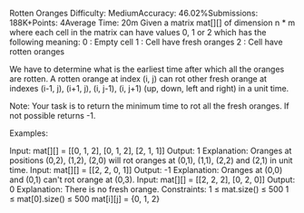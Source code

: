 Rotten Oranges
Difficulty: MediumAccuracy: 46.02%Submissions: 188K+Points: 4Average Time: 20m
Given a matrix mat[][] of dimension n * m where each cell in the matrix can have values 0, 1 or 2 which has the following meaning:
0 : Empty cell
1 : Cell have fresh oranges
2 : Cell have rotten oranges

We have to determine what is the earliest time after which all the oranges are rotten. A rotten orange at index (i, j) can rot other fresh orange at indexes (i-1, j), (i+1, j), (i, j-1), (i, j+1) (up, down, left and right) in a unit time.

Note: Your task is to return the minimum time to rot all the fresh oranges. If not possible returns -1.

Examples:

Input: mat[][] = [[0, 1, 2], [0, 1, 2], [2, 1, 1]]
Output: 1
Explanation: Oranges at positions (0,2), (1,2), (2,0) will rot oranges at (0,1), (1,1), (2,2) and (2,1) in unit time.
Input: mat[][] = [[2, 2, 0, 1]]
Output: -1
Explanation: Oranges at (0,0) and (0,1) can't rot orange at (0,3).
Input: mat[][] = [[2, 2, 2], [0, 2, 0]]
Output: 0
Explanation: There is no fresh orange. 
Constraints:
1 ≤ mat.size() ≤ 500
1 ≤ mat[0].size() ≤ 500
mat[i][j] = {0, 1, 2} 

